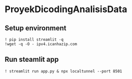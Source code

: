 # ProyekDicodingAnalisisData

## Setup environment
```
! pip install streamlit -q
!wget -q -O - ipv4.icanhazip.com
```

## Run steamlit app
```
! streamlit run app.py & npx localtunnel --port 8501
```
